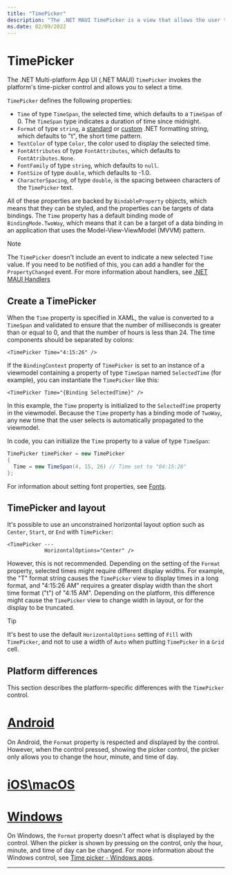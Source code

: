 ```yaml
---
title: "TimePicker"
description: "The .NET MAUI TimePicker is a view that allows the user to select a time."
ms.date: 02/09/2022
---
```


# TimePicker

The .NET Multi-platform App UI (.NET MAUI) `TimePicker` invokes the platform's time-picker control and allows you to select a time.

`TimePicker` defines the following properties:

- `Time` of type `TimeSpan`, the selected time, which defaults to a `TimeSpan` of 0. The `TimeSpan` type indicates a duration of time since midnight.
- `Format` of type `string`, a [standard](/dotnet/standard/base-types/standard-date-and-time-format-strings/) or [custom](/dotnet/standard/base-types/custom-date-and-time-format-strings/) .NET formatting string, which defaults to "t", the short time pattern.
- `TextColor` of type `Color`, the color used to display the selected time.
- `FontAttributes` of type `FontAttributes`, which defaults to `FontAtributes.None`.
- `FontFamily` of type `string`, which defaults to `null`.
- `FontSize` of type `double`, which defaults to -1.0.
- `CharacterSpacing`, of type `double`, is the spacing between characters of the `TimePicker` text.

All of these properties are backed by `BindableProperty` objects, which means that they can be styled, and the properties can be targets of data bindings. The `Time` property has a default binding mode of `BindingMode.TwoWay`, which means that it can be a target of a data binding in an application that uses the Model-View-ViewModel (MVVM) pattern.

> [!NOTE]
> The `TimePicker` doesn't include an event to indicate a new selected `Time` value. If you need to be notified of this, you can add a handler for the `PropertyChanged` event. For more information about handlers, see [.NET MAUI Handlers](../handlers/index.md)

## Create a TimePicker

When the `Time` property is specified in XAML, the value is converted to a `TimeSpan` and validated to ensure that the number of milliseconds is greater than or equal to 0, and that the number of hours is less than 24. The time components should be separated by colons:

```xaml
<TimePicker Time="4:15:26" />
```

If the `BindingContext` property of `TimePicker` is set to an instance of a viewmodel containing a property of type `TimeSpan` named `SelectedTime` (for example), you can instantiate the `TimePicker` like this:

```xaml
<TimePicker Time="{Binding SelectedTime}" />
```

In this example, the `Time` property is initialized to the `SelectedTime` property in the viewmodel. Because the `Time` property has a binding mode of `TwoWay`, any new time that the user selects is automatically propagated to the viewmodel.

In code, you can initialize the `Time` property to a value of type `TimeSpan`:

```csharp
TimePicker timePicker = new TimePicker
{
  Time = new TimeSpan(4, 15, 26) // Time set to "04:15:26"
};
```

For information about setting font properties, see [Fonts](~/user-interface/fonts.md).

## TimePicker and layout

It's possible to use an unconstrained horizontal layout option such as `Center`, `Start`, or `End` with `TimePicker`:

```xaml
<TimePicker ···
            HorizontalOptions="Center" />
```

However, this is not recommended. Depending on the setting of the `Format` property, selected times might require different display widths. For example, the "T" format string causes the `TimePicker` view to display times in a long format, and "4:15:26 AM" requires a greater display width than the short time format ("t") of "4:15 AM". Depending on the platform, this difference might cause the `TimePicker` view to change width in layout, or for the display to be truncated.

> [!TIP]
> It's best to use the default `HorizontalOptions` setting of `Fill` with `TimePicker`, and not to use a width of `Auto` when putting `TimePicker` in a `Grid` cell.

<!--
> [!TIP]
> On Android, the `TimePicker` dialog can be customized by overriding the `CreateTimePickerDialog` method in a custom renderer. This allows, for example, additional buttons to be added to the dialog. -->

## Platform differences

This section describes the platform-specific differences with the `TimePicker` control.

<!-- markdownlint-disable MD025 -->
<!-- markdownlint-disable MD024 -->
# [Android](#tab/android)

On Android, the `Format` property is respected and displayed by the control. However, when the control pressed, showing the picker control, the picker only allows you to change the hour, minute, and time of day.

# [iOS\macOS](#tab/ios)

<!-- David, maybe you can fill this out? -->

# [Windows](#tab/windows)

On Windows, the `Format` property doesn't affect what is displayed by the control. When the picker is shown by pressing on the control, only the hour, minute, and time of day can be changed. For more information about the Windows control, see [Time picker - Windows apps](/windows/apps/design/controls/time-picker).

-----
<!-- markdownlint-enable MD024 -->
<!-- markdownlint-enable MD025 -->
